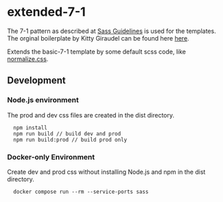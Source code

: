 # extended-7-1
The 7-1 pattern as described at [Sass Guidelines](https://sass-guidelin.es/#architecture) 
is used for the templates. The orginal boilerplate by Kitty Giraudel can be found here [here](https://github.com/KittyGiraudel/sass-boilerplate).

Extends the basic-7-1 template by some default scss code, like [normalize.css](https://github.com/necolas/normalize.css).

## Development

### Node.js environment

The prod and dev css files are created in the dist directory.
```
  npm install
  npm run build // build dev and prod 
  npm run build:prod // build prod only
```

### Docker-only Environment

Create dev and prod css without installing Node.js and npm in the dist directory. 

```
  docker compose run --rm --service-ports sass
```
